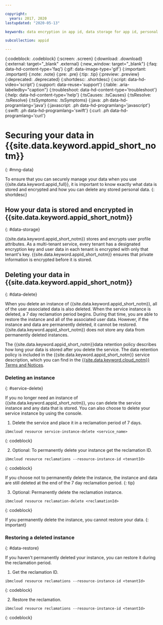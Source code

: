 ```yaml
---

copyright:
  years: 2017, 2020
lastupdated: "2020-05-13"

keywords: data encryption in app id, data storage for app id, personal data in app id, data deletion for app id, data in app id, data security in app id

subcollection: appid

---
```


{:codeblock: .codeblock}
{:screen: .screen}
{:download: .download}
{:external: target="_blank" .external}
{:new_window: target="_blank"}
{:faq: data-hd-content-type='faq'}
{:gif: data-image-type='gif'}
{:important: .important}
{:note: .note}
{:pre: .pre}
{:tip: .tip}
{:preview: .preview}
{:deprecated: .deprecated}
{:shortdesc: .shortdesc}
{:script: data-hd-video='script'}
{:support: data-reuse='support'}
{:table: .aria-labeledby="caption"}
{:troubleshoot: data-hd-content-type='troubleshoot'}
{:help: data-hd-content-type='help'}
{:tsCauses: .tsCauses}
{:tsResolve: .tsResolve}
{:tsSymptoms: .tsSymptoms}
{:java: .ph data-hd-programlang='java'}
{:javascript: .ph data-hd-programlang='javascript'}
{:swift: .ph data-hd-programlang='swift'}
{:curl: .ph data-hd-programlang='curl'}



# Securing your data in {{site.data.keyword.appid_short_notm}}
{: #mng-data}

To ensure that you can securely manage your data when you use {{site.data.keyword.appid_full}}, it is important to know exactly what data is stored and encrypted and how you can delete any stored personal data.
{: shortdesc}


## How your data is stored and encrypted in {{site.data.keyword.appid_short_notm}}
{: #data-storage} 

{{site.data.keyword.appid_short_notm}} stores and encrypts user profile attributes. As a multi-tenant service, every tenant has a designated encryption key and user data in each tenant is encrypted with only that tenant's key. {{site.data.keyword.appid_short_notm}} ensures that private information is encrypted before it is stored.





## Deleting your data in {{site.data.keyword.appid_short_notm}}
{: #data-delete}

When you delete an instance of {{site.data.keyword.appid_short_notm}}, all of the user associated data is also deleted. When the service instance is deleted, a 7 day reclamation period begins. During that time, you are able to restore the instance and all of the associated user data. However, if the instance and data are permanently deleted, it cannot be restored. {{site.data.keyword.appid_short_notm}} does not store any data from permanently deleted instances.

The {{site.data.keyword.appid_short_notm}}data retention policy describes how long your data is stored after you delete the service. The data retention policy is included in the {{site.data.keyword.appid_short_notm}} service description, which you can find in the [{{site.data.keyword.cloud_notm}} Terms and Notices](/docs/overview?topic=overview-terms).


### Deleting an instance
{: #service-delete}

If you no longer need an instance of {{site.data.keyword.appid_short_notm}}, you can delete the service instance and any data that is stored. You can also choose to delete your service instance by using the console.

1. Delete the service and place it in a reclamation period of 7 days.

  ```
  ibmcloud resource service-instance-delete <service_name>
  ```
  {: codeblock}

2. Optional: To permanently delete your instance get the reclamation ID.

  ```
  ibmcloud resource reclamations --resource-instance-id <tenantId>
  ```
  {: codeblock}

  If you choose not to permanently delete the instance, the instance and data are still deleted at the end of the 7 day reclamation period.
  {: tip}

3. Optional: Permanently delete the reclamation instance.

  ```
  ibmcloud resource reclamation-delete <reclamationId>
  ```
  {: codeblock}

  If you permanently delete the instance, you cannot restore your data. 
  {: important}



### Restoring a deleted instance
{: #data-restore}

If you haven't permanently deleted your instance, you can restore it during the reclamation period.

1. Get the reclamation ID.

  ```
  ibmcloud resource reclamations --resource-instance-id <tenantId>
  ```
  {: codeblock}

2. Restore the reclamation.

  ```
  ibmcloud resource reclamations --resource-instance-id <tenantId>
  ```
  {: codeblock}

